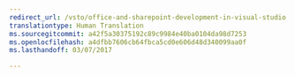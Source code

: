 ```yaml
---
redirect_url: /vsto/office-and-sharepoint-development-in-visual-studio
translationtype: Human Translation
ms.sourcegitcommit: a42f5a30375192c89c9984e40ba0104da98d7253
ms.openlocfilehash: a4dfbb7606cb64fbca5cd0e606d48d340099aa0f
ms.lasthandoff: 03/07/2017

---
```


